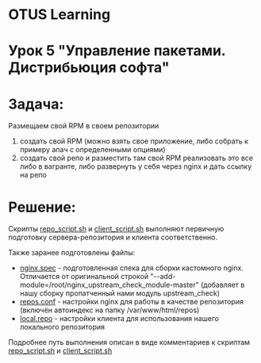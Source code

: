 # OTUS Learning
# Урок 5 "Управление пакетами. Дистрибьюция софта"


# Задача:

Размещаем свой RPM в своем репозитории
1) создать свой RPM (можно взять свое приложение, либо собрать к примеру апач с определенными опциями)
2) создать свой репо и разместить там свой RPM
реализовать это все либо в вагранте, либо развернуть у себя через nginx и дать ссылку на репо 


# Решение:

Скрипты [repo_script.sh](repo_script.sh) и [client_script.sh](repo_script.sh) выполняют первичную подготовку сервера-репозитория и клиента соответственно.

Также заранее подготовлены файлы:
* [nginx.spec](nginx.spec) - подготовленная спека для сборки кастомного nginx. Отличается от оригинальной строкой "--add-module=/root/nginx_upstream_check_module-master" (добавляет в нашу сборку пропатченный нами модуль upstream_check)
* [repos.conf](repos.conf) - настройки nginx для работы в качестве репозитория (включён автоиндекс на папку /var/www/html/repos)
* [local.repo](local.repo) - настройки клиента для использования нашего локального репозитория

Подробнее путь выполнения описан в виде комментариев к скриптам [repo_script.sh](repo_script.sh) и [client_script.sh](repo_script.sh)
